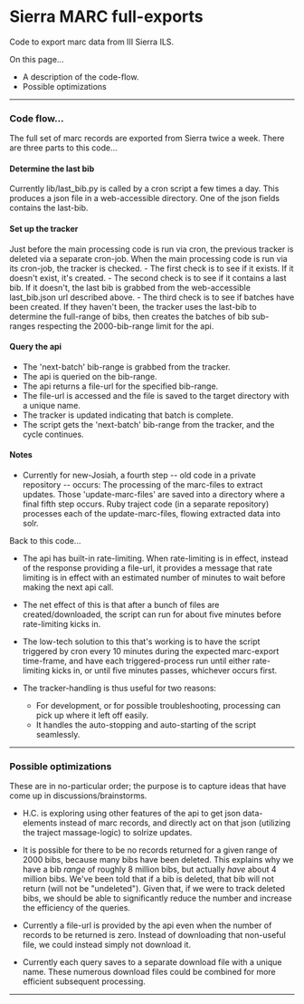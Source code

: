 Sierra MARC full-exports
========================

Code to export marc data from III Sierra ILS.

On this page...
- A description of the code-flow.
- Possible optimizations

---


### Code flow...

The full set of marc records are exported from Sierra twice a week. There are three parts to this code...


#### Determine the last bib

Currently lib/last_bib.py is called by a cron script a few times a day. This produces a json file in a web-accessible directory. One of the json fields contains the last-bib.


#### Set up the tracker

Just before the main processing code is run via cron, the previous tracker is deleted via a separate cron-job. When the main processing code is run via its cron-job, the tracker is checked.
    - The first check is to see if it exists. If it doesn't exist, it's created.
    - The second check is to see if it contains a last bib. If it doesn't, the last bib is grabbed from the web-accessible last_bib.json url described above.
    - The third check is to see if batches have been created. If they haven't been, the tracker uses the last-bib to determine the full-range of bibs, then creates the batches of bib sub-ranges respecting the 2000-bib-range limit for the api.


#### Query the api

- The 'next-batch' bib-range is grabbed from the tracker.
- The api is queried on the bib-range.
- The api returns a file-url for the specified bib-range.
- The file-url is accessed and the file is saved to the target directory with a unique name.
- The tracker is updated indicating that batch is complete.
- The script gets the 'next-batch' bib-range from the tracker, and the cycle continues.


#### Notes

- Currently for new-Josiah, a fourth step -- old code in a private repository -- occurs: The processing of the marc-files to extract updates. Those 'update-marc-files' are saved into a directory where a final fifth step occurs. Ruby traject code (in a separate repository) processes each of the update-marc-files, flowing extracted data into solr.

Back to this code...

- The api has built-in rate-limiting. When rate-limiting is in effect, instead of the response providing a file-url, it provides a message that rate limiting is in effect with an estimated number of minutes to wait before making the next api call.

- The net effect of this is that after a bunch of files are created/downloaded, the script can run for about five minutes before rate-limiting kicks in.

- The low-tech solution to this that's working is to have the script triggered by cron every 10 minutes during the expected marc-export time-frame, and have each triggered-process run until either rate-limiting kicks in, or until five minutes passes, whichever occurs first.

- The tracker-handling is thus useful for two reasons:
    - For development, or for possible troubleshooting, processing can pick up where it left off easily.
    - It handles the auto-stopping and auto-starting of the script seamlessly.

---


### Possible optimizations

These are in no-particular order; the purpose is to capture ideas that have come up in discussions/brainstorms.

- H.C. is exploring using other features of the api to get json data-elements instead of marc records, and directly act on that json (utilizing the traject massage-logic) to solrize updates.

- It is possible for there to be no records returned for a given range of 2000 bibs, because many bibs have been deleted. This explains why we have a bib _range_ of roughly 8 million bibs, but actually _have_ about 4 million bibs. We've been told that if a bib is deleted, that bib will not return (will not be "undeleted"). Given that, if we were to track deleted bibs, we should be able to significantly reduce the number and increase the efficiency of the queries.

- Currently a file-url is provided by the api even when the number of records to be returned is zero. Instead of downloading that non-useful file, we could instead simply not download it.

- Currently each query saves to a separate download file with a unique name. These numerous download files could be combined for more efficient subsequent processing.


---
